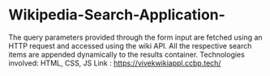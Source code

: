 # Wikipedia-Search-Application-
The query parameters provided through the form input are fetched using an HTTP request and accessed  using the wiki API. All the respective search items are appended dynamically to the results container. 
Technologies involved: HTML, CSS, JS
Link : https://vivekwikiappl.ccbp.tech/
